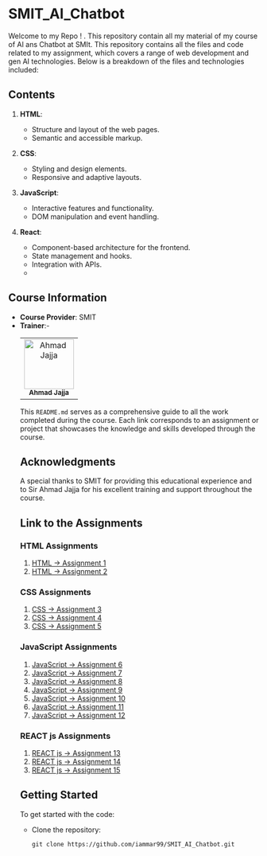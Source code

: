 # SMIT_AI_Chatbot 

Welcome to my Repo ! . This repository contain all my material of my course of AI ans Chatbot at SMIt.
This repository contains all the files and code related to my assignment, which covers a range of web development and gen AI technologies. Below is a breakdown of the files and technologies included:

## Contents

1. **HTML**: 
   - Structure and layout of the web pages.
   - Semantic and accessible markup.

2. **CSS**:
   - Styling and design elements.
   - Responsive and adaptive layouts.

3. **JavaScript**:
   - Interactive features and functionality.
   - DOM manipulation and event handling.

4. **React**:
   - Component-based architecture for the frontend.
   - State management and hooks.
   - Integration with APIs.
   - 
## Course Information

- **Course Provider**: SMIT
- **Trainer**:-
        <table>
    <tbody>
        <tr>
            <td align="center">
                <a href="https://github.com/Ahmadjajja">
                    <img src="https://avatars.githubusercontent.com/Ahmadjajja" width="100px;border-radius:50px;" alt="Ahmad Jajja"/>
                    <br />
                    <sub><b>Ahmad Jajja</b></sub>
                </a> 
            </td>
        </tr> 
</tbody>
<table>

This `README.md` serves as a comprehensive guide to all the work completed during the course. Each link corresponds to an assignment or project that showcases the knowledge and skills developed through the course.

## Acknowledgments

A special thanks to SMIT for providing this educational experience and to Sir Ahmad Jajja for his excellent training and support throughout the course.

## Link to the Assignments


### HTML Assignments

1. [HTML -> Assignment 1](https://assign1-219441.surge.sh//)
2. [HTML -> Assignment 2](https://assign2-219441.surge.sh/)

### CSS Assignments

1. [CSS -> Assignment 3](https://assign3-219441.surge.sh/)
2. [CSS -> Assignment 4](https://assign4-219441.surge.sh/)
3. [CSS -> Assignment 5](https://assign5-219441.surge.sh/)


### JavaScript Assignments

1. [JavaScript -> Assignment 6](https://assign6-219441.surge.sh)
2. [JavaScript -> Assignment 7](https://assign7-219441.surge.sh/)
3. [JavaScript -> Assignment 8](https://assign8-219441.surge.sh/)
4. [JavaScript -> Assignment 9](https://assign9-219441.surge.sh/)
5. [JavaScript -> Assignment 10](https://assign10-219441.surge.sh/)
6. [JavaScript -> Assignment 11](https://assign11-219441.surge.sh/)
7. [JavaScript -> Assignment 12](https://github.com/iammar99/SMIT_AI_Chatbot/tree/master/Assignments/12th%20Assignment)


### REACT js Assignments

1. [REACT js -> Assignment 13](https://assign13-219441.surge.sh/)
2. [REACT js -> Assignment 14](https://assign14-219441.surge.sh/)
3. [REACT js -> Assignment 15](https://assign15-219441.surge.sh/)   

## Getting Started

To get started with the code:

- Clone the repository:
   ```
   git clone https://github.com/iammar99/SMIT_AI_Chatbot.git
   ```